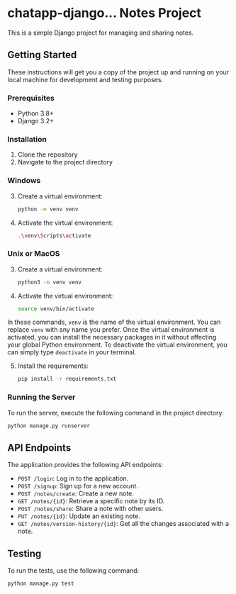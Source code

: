 # chatapp-django... Notes Project

This is a simple Django project for managing and sharing notes.

## Getting Started

These instructions will get you a copy of the project up and running on your local machine for development and testing purposes.

### Prerequisites

- Python 3.8+
- Django 3.2+

### Installation

1. Clone the repository
2. Navigate to the project directory

### Windows

3. Create a virtual environment:
   ```bash
   python -m venv venv
   ```
4. Activate the virtual environment:
   ```bash
   .\venv\Scripts\activate
   ```

### Unix or MacOS

3. Create a virtual environment:
   ```bash
   python3 -m venv venv
   ```
4. Activate the virtual environment:
   ```bash
   source venv/bin/activate
   ```

In these commands, `venv` is the name of the virtual environment. You can replace `venv` with any name you prefer. Once the virtual environment is activated, you can install the necessary packages in it without affecting your global Python environment. To deactivate the virtual environment, you can simply type `deactivate` in your terminal.

5. Install the requirements:
   ```bash
   pip install -r requirements.txt
   ```

### Running the Server

To run the server, execute the following command in the project directory:

```bash
python manage.py runserver
```

## API Endpoints

The application provides the following API endpoints:

- `POST /login`: Log in to the application.
- `POST /signup`: Sign up for a new account.
- `POST /notes/create`: Create a new note.
- `GET /notes/{id}`: Retrieve a specific note by its ID.
- `POST /notes/share`: Share a note with other users.
- `PUT /notes/{id}`: Update an existing note.
- `GET /notes/version-history/{id}`: Get all the changes associated with a note.

## Testing

To run the tests, use the following command:

```bash
python manage.py test
```
```



